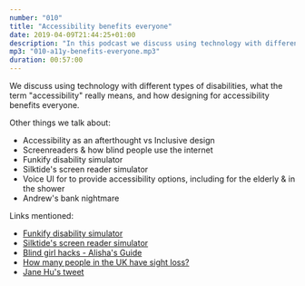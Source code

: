 ```yaml
---
number: "010"
title: "Accessibility benefits everyone"
date: 2019-04-09T21:44:25+01:00
description: "In this podcast we discuss using technology with different types of disabilities &amp; how designing for accessibility benefits everyone. We also talk about voice UI for the elderly, &amp; Andy has a terrible experience in a bank."
mp3: "010-a11y-benefits-everyone.mp3"
duration: 00:57:00
---
```



We discuss using technology with different types of disabilities, what the term "accessibility" really means, and how designing for accessibility benefits everyone. 

Other things we talk about:

 - Accessibility as an afterthought vs Inclusive design
 - Screenreaders & how blind people use the internet
 - Funkify disability simulator
 - Silktide's screen reader simulator
 - Voice UI for to provide accessibility options, including for the elderly & in the shower
 - Andrew's bank nightmare


Links mentioned:

 - [Funkify disability simulator](https://www.funkify.org)
 - [Silktide's screen reader simulator](https://chrome.google.com/webstore/detail/silktide-screen-reader-si/okcpiimdfkpkjcbihbmhppldhiebhhaf)
 - [Blind girl hacks - Alisha's Guide](https://www.youtube.com/watch?v=dD9z7Covu0U)
 - [How many people in the UK have sight loss?](https://www.sightadvicefaq.org.uk/newly-diagnosed-registration/registering-sight-loss/statistics)
 - [Jane Hu's tweet](https://twitter.com/hujane/status/1089380484579127296)
